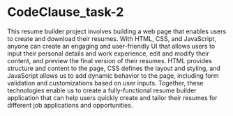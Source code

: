 # CodeClause_task-2
This resume builder project involves building a web page that enables users to create and download their resumes. With HTML, CSS, and JavaScript, 
anyone can create an engaging and user-friendly UI that allows users to input their personal details and work experience, edit and modify their content, and preview the final version of their resumes. HTML provides structure and content to the page, CSS defines the layout and styling, and JavaScript allows us to add dynamic behavior to the page, including form validation and customizations based on user inputs. Together, these technologies enable us to create a fully-functional resume builder application that can help users quickly create and tailor their resumes for different job applications and opportunities.
